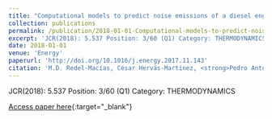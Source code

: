 ```yaml
---
title: "Computational models to predict noise emissions of a diesel engine fueled with saturated and monounsaturated fatty acid methyl esters"
collection: publications
permalink: /publication/2018-01-01-Computational-models-to-predict-noise-emissions-of-a-diesel-engine-fueled-with-saturated-and-monouns
excerpt: 'JCR(2018): 5.537 Position: 3/60 (Q1) Category: THERMODYNAMICS'
date: 2018-01-01
venue: 'Energy'
paperurl: 'http://doi.org/10.1016/j.energy.2017.11.143'
citation: 'M.D. Redel-Macías, César Hervás-Martínez, <strong>Pedro Antonio Gutiérrez</strong>, S. Pinzi, A.J. Cubero-Atienza, M.P. Dorado, &quot;Computational models to predict noise emissions of a diesel engine fueled with saturated and monounsaturated fatty acid methyl esters.&quot; Energy, Vol. 144, 2018, pp.110-119.'
---
```

JCR(2018): 5.537 Position: 3/60 (Q1) Category: THERMODYNAMICS

[Access paper here](http://doi.org/10.1016/j.energy.2017.11.143){:target="_blank"}
